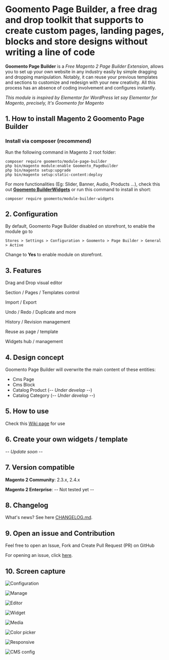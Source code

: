 
# Goomento **Page Builder**, a free drag and drop toolkit that supports to create custom pages, landing pages, blocks and store designs without writing a line of code

**Goomento Page Builder** is a *Free Magento 2 Page Builder Extension*, allows you to set up your own website in any industry easily by simple dragging and dropping manipulation. Notably, it can reuse your previous templates and sections to customize and redesign with your new creativity. All this process has an absence of coding involvement and configures instantly.

_This module is inspired by Elementor for WordPress let say Elementor for Magento, precisely, It's Goomento for Magento_

## 1. How to install Magento 2 Goomento Page Builder

### Install via composer (recommend)

Run the following command in Magento 2 root folder:

```
composer require goomento/module-page-builder
php bin/magento module:enable Goomento_PageBuilder
php bin/magento setup:upgrade
php bin/magento setup:static-content:deploy
```
For more functionalities (Eg: Slider, Banner, Audio, Products ...), check this out 
**[Goomento BuilderWidgets](https://github.com/Goomento/BuilderWidgets)** or run this command to install in short:

```
composer require goomento/module-builder-widgets
```

## 2. Configuration

By default,  Goomento Page Builder disabled on storefront, to enable the module go to

    Stores > Settings > Configuration > Goomento > Page Builder > General > Active

Change to **Yes** to enable module on storefront.

## 3. Features

Drag and Drop visual editor

Section / Pages / Templates control

Import / Export

Undo / Redo / Duplicate and more

History / Revision management

Reuse as page / template

Widgets hub / management

## 4. Design concept

Goomento Page Builder will overwrite the main content of these entities:

- Cms Page
- Cms Block
- Catalog Product (_-- Under develop --_)
- Catalog Category (_-- Under develop --_)

## 5. How to use

Check this [Wiki page](https://github.com/Goomento/PageBuilder/wiki/How-To-Use) for use

## 6. Create your own widgets / template

_-- Update soon --_

## 7. Version compatible

**Magento 2 Community**: 2.3.x, 2.4.x

**Magento 2 Enterprise**: -- Not tested yet --

## 8. Changelog

What's news? See here [CHANGELOG.md](https://github.com/Goomento/PageBuilder/blob/master/CHANGELOG.md).

## 9. Open an issue and Contribution

Feel free to open an Issue, Fork and Create Pull Request (PR) on GitHub

For opening an issue, click [here](https://github.com/Goomento/PageBuilder/issues).

## 10. Screen capture

![Configuration](https://i.imgur.com/2NStubU.png)

![Manage](https://i.imgur.com/RbXWlCx.png)

![Editor](https://i.imgur.com/oMzVXXf.png)

![Widget](https://i.imgur.com/RLSw6iV.png)

![Media](https://i.imgur.com/kZAMNEU.png)

![Color picker](https://i.imgur.com/Zs1MZwc.png)

![Responsive](https://i.imgur.com/sSBWWdv.png)

![CMS config](https://i.imgur.com/4GCLcVx.png)
